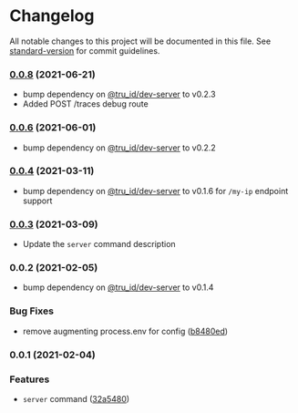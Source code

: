# Changelog

All notable changes to this project will be documented in this file. See [standard-version](https://github.com/conventional-changelog/standard-version) for commit guidelines.

### [0.0.8](https://github.com/tru-ID/cli-plugin-dev-server/compare/v0.0.7...v0.0.8) (2021-06-21)

- bump dependency on [@tru_id/dev-server](https://github.com/tru-ID/server-example-node) to v0.2.3
- Added POST /traces debug route

### [0.0.6](https://github.com/tru-ID/cli-plugin-dev-server/compare/v0.0.4...v0.0.6) (2021-06-01)

- bump dependency on [@tru_id/dev-server](https://github.com/tru-ID/server-example-node) to v0.2.2

### [0.0.4](https://github.com/tru-ID/cli-plugin-dev-server/compare/v0.0.3...v0.0.4) (2021-03-11)

- bump dependency on [@tru_id/dev-server](https://github.com/tru-ID/server-example-node) to v0.1.6 for `/my-ip` endpoint support

### [0.0.3](https://github.com/tru-ID/cli-plugin-dev-server/compare/v0.0.2...v0.0.3) (2021-03-09)

- Update the `server` command description

### 0.0.2 (2021-02-05)

- bump dependency on [@tru_id/dev-server](https://github.com/tru-ID/server-example-node) to v0.1.4

### Bug Fixes

- remove augmenting process.env for config ([b8480ed](https://github.com/tru-ID/cli-plugin-dev-server/commit/b8480ed4f37d3e5ecba142b2da18a69db9dc6e89))

### 0.0.1 (2021-02-04)

### Features

- `server` command ([32a5480](https://github.com/tru-ID/cli-plugin-dev-server/commit/32a5480f603dee42d7229142e298f18498382577))
